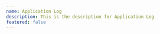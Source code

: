 ```yaml
---
name: Application Log
description: This is the description for Application Log
featured: false
---
```


